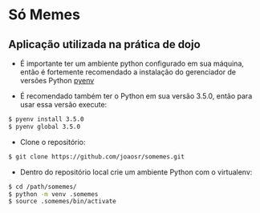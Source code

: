 # Só Memes

## Aplicação utilizada na prática de dojo

 - É importante ter um ambiente python configurado em sua máquina, então é fortemente recomendado a instalação do gerenciador de versões Python <a href="https://github.com/yyuu/pyenv" target="blank">pyenv</a>
 
 - É recomendado também ter o Python em sua versão 3.5.0, então para usar essa versão execute:
 
```sh
$ pyenv install 3.5.0
$ pyenv global 3.5.0
```
 - Clone o repositório:

```sh
$ git clone https://github.com/joaosr/somemes.git
```

 - Dentro do repositório local crie um ambiente Python com o virtualenv:
 
```sh
$ cd /path/somemes/
$ python -m venv .somemes
$ source .somemes/bin/activate
```

